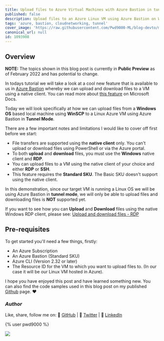 ```yaml
---
title: Upload files to Azure Virtual Machines with Azure Bastion in tunnel mode.
published: false
description: Upload files to an Azure Linux VM using Azure Bastion on Windows using the SSH native Client
tags: 'azure, bastion, cloudnetworking, tunnel'
cover_image: 'https://raw.githubusercontent.com/Pwd9000-ML/blog-devto/main/posts/2022-Azure-Bastion-File-Transfers/assets/main.png'
canonical_url: null
id: 1093908
---
```


## Overview

**NOTE:** The topics shown in this blog post is currently in **Public Preview** as of February 2022 and has potential to change.

In todays tutorial we will take a look at a cool new feature that is available to us in [Azure Bastion](https://docs.microsoft.com/en-us/azure/bastion/bastion-overview) whereby we can upload and download files to a VM using a native client. You can read more about [this feature](https://docs.microsoft.com/en-us/azure/bastion/vm-upload-download-native) on Microsoft Docs.

Today we will look specifically at how we can upload files from a **Windows OS** based local machine using **WinSCP** to a Linux Azure VM using Azure Bastion in **Tunnel Mode**.

There are a few important notes and limitations I would like to cover off first before we start:

- File transfers are supported using the **native client** only. You can't upload or download files using PowerShell or via the Azure portal.
- To both **upload** and **download** files, you must use the **Windows** native client and **RDP**.
- You can upload files to a VM using the native client of your choice and either **RDP** or **SSH**.
- This feature requires the **Standard SKU**. The Basic SKU doesn't support using the native client.

In this demonstration, since our target VM is running a Linux OS we will be using Azure Bastion in **tunnel mode**, we will only be able to upload files and downloading files is **NOT** supported yet.

If you want to see how you can **Upload** and **Download** files using the native Windows RDP client, please see: [Upload and download files - RDP](https://docs.microsoft.com/en-us/azure/bastion/vm-upload-download-native#rdp)

## Pre-requisites

To get started you'll need a few things, firstly:

- An Azure Subscription
- An Azure Bastion (Standard SKU)
- Azure CLI (Version 2.32 or later)
- The Resource ID for the VM to which you want to upload files to. (In our case it will be our Linux VM hosted in Azure).

I hope you have enjoyed this post and have learned something new. You can also find the code samples used in this blog post on my published [Github](https://github.com/Pwd9000-ML/blog-devto/tree/main/posts/2022-Azure-Bastion-File-Transfers/code) page. :heart:

### _Author_

Like, share, follow me on: :octopus: [GitHub](https://github.com/Pwd9000-ML) | :penguin: [Twitter](https://twitter.com/pwd9000) | :space_invader: [LinkedIn](https://www.linkedin.com/in/marcel-l-61b0a96b/)

{% user pwd9000 %}

<a href="https://www.buymeacoffee.com/pwd9000"><img src="https://img.buymeacoffee.com/button-api/?text=Buy me a coffee&emoji=&slug=pwd9000&button_colour=FFDD00&font_colour=000000&font_family=Cookie&outline_colour=000000&coffee_colour=ffffff"></a>
